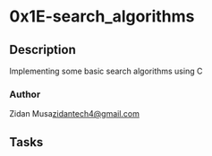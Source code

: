 # 0x1E-search_algorithms

## Description
Implementing some basic search algorithms using C

### Author
Zidan Musa<zidantech4@gmail.com>

## Tasks

